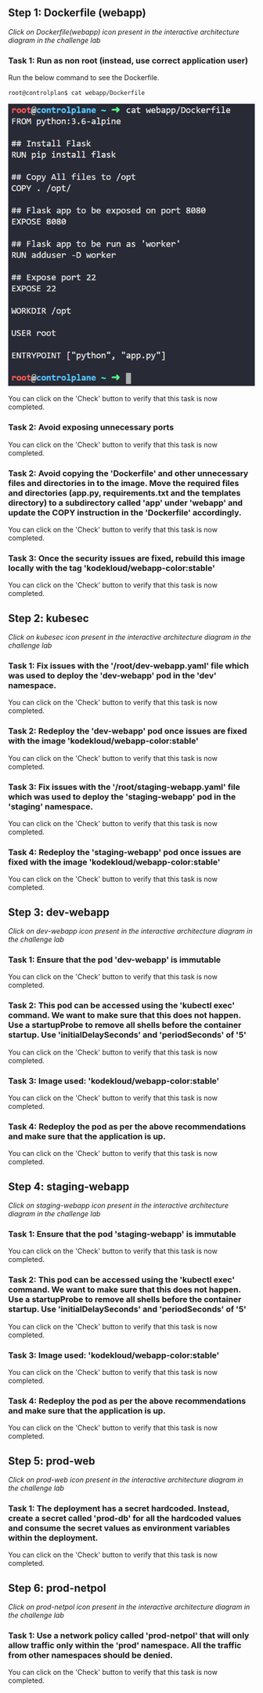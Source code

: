 ## Step 1: Dockerfile (webapp)

*Click on Dockerfile(webapp) icon present in the interactive architecture diagram in the challenge lab*

### Task 1: Run as non root (instead, use correct application user)

Run the below command to see the Dockerfile.

```bash
root@controlplan$ cat webapp/Dockerfile
```

![images](../pictures/2/1_1_1.PNG)



You can click on the 'Check' button to verify that this task is now completed.

### Task 2: Avoid exposing unnecessary ports



You can click on the 'Check' button to verify that this task is now completed.

### Task 2: Avoid copying the 'Dockerfile' and other unnecessary files and directories in to the image. Move the required files and directories (app.py, requirements.txt and the templates directory) to a subdirectory called 'app' under 'webapp' and update the COPY instruction in the 'Dockerfile' accordingly.



You can click on the 'Check' button to verify that this task is now completed.

### Task 3: Once the security issues are fixed, rebuild this image locally with the tag 'kodekloud/webapp-color:stable'



You can click on the 'Check' button to verify that this task is now completed.

## Step 2: kubesec

*Click on kubesec icon present in the interactive architecture diagram in the challenge lab*

### Task 1: Fix issues with the '/root/dev-webapp.yaml' file which was used to deploy the 'dev-webapp' pod in the 'dev' namespace.



You can click on the 'Check' button to verify that this task is now completed.

### Task 2: Redeploy the 'dev-webapp' pod once issues are fixed with the image 'kodekloud/webapp-color:stable'



You can click on the 'Check' button to verify that this task is now completed.

### Task 3: Fix issues with the '/root/staging-webapp.yaml' file which was used to deploy the 'staging-webapp' pod in the 'staging' namespace.



You can click on the 'Check' button to verify that this task is now completed.

### Task 4: Redeploy the 'staging-webapp' pod once issues are fixed with the image 'kodekloud/webapp-color:stable'



You can click on the 'Check' button to verify that this task is now completed.

## Step 3: dev-webapp

*Click on dev-webapp icon present in the interactive architecture diagram in the challenge lab*

### Task 1: Ensure that the pod 'dev-webapp' is immutable



You can click on the 'Check' button to verify that this task is now completed.

### Task 2: This pod can be accessed using the 'kubectl exec' command. We want to make sure that this does not happen. Use a startupProbe to remove all shells before the container startup. Use 'initialDelaySeconds' and 'periodSeconds' of '5'



You can click on the 'Check' button to verify that this task is now completed.

### Task 3: Image used: 'kodekloud/webapp-color:stable'



You can click on the 'Check' button to verify that this task is now completed.

### Task 4: Redeploy the pod as per the above recommendations and make sure that the application is up.



You can click on the 'Check' button to verify that this task is now completed.

## Step 4: staging-webapp

*Click on staging-webapp icon present in the interactive architecture diagram in the challenge lab*

### Task 1: Ensure that the pod 'staging-webapp' is immutable



You can click on the 'Check' button to verify that this task is now completed.

### Task 2: This pod can be accessed using the 'kubectl exec' command. We want to make sure that this does not happen. Use a startupProbe to remove all shells before the container startup. Use 'initialDelaySeconds' and 'periodSeconds' of '5'



You can click on the 'Check' button to verify that this task is now completed.

### Task 3: Image used: 'kodekloud/webapp-color:stable'



You can click on the 'Check' button to verify that this task is now completed.

### Task 4: Redeploy the pod as per the above recommendations and make sure that the application is up.



You can click on the 'Check' button to verify that this task is now completed.

## Step 5: prod-web

*Click on prod-web icon present in the interactive architecture diagram in the challenge lab*

### Task 1: The deployment has a secret hardcoded. Instead, create a secret called 'prod-db' for all the hardcoded values and consume the secret values as environment variables within the deployment.



You can click on the 'Check' button to verify that this task is now completed.

## Step 6: prod-netpol

*Click on prod-netpol icon present in the interactive architecture diagram in the challenge lab*

### Task 1: Use a network policy called 'prod-netpol' that will only allow traffic only within the 'prod' namespace. All the traffic from other namespaces should be denied.



You can click on the 'Check' button to verify that this task is now completed.
